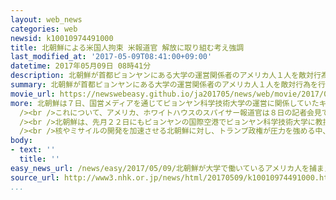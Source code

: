 ```yaml
---
layout: web_news
categories: web
newsid: k10010974491000
title: 北朝鮮による米国人拘束 米報道官 解放に取り組む考え強調
last_modified_at: '2017-05-09T08:41:00+09:00'
datetime: 2017年05月09日 08時41分
description: 北朝鮮が首都ピョンヤンにある大学の運営関係者のアメリカ人１人を敵対行為を行った疑いで新たに拘束したと発表したことについて、ホワイトハウスの報道官は「懸念している」として、解放に向け取り組む考えを強調しました。
summary: 北朝鮮が首都ピョンヤンにある大学の運営関係者のアメリカ人１人を敵対行為を行った疑いで新たに拘束したと発表したことについて、ホワイトハウスの報道官は「懸念している」として、解放に向け取り組む考えを強調しました。
movie_url: https://newswebeasy.github.io/ja201705/news/web/movie/2017/05/09/k10010974491000.mp4
more: 北朝鮮は７日、国営メディアを通じてピョンヤン科学技術大学の運営に関係していたキム・ハクソンという名前のアメリカ人を敵対行為を行った疑いで今月６日に拘束したと発表しました。<br
  /><br />これについて、アメリカ、ホワイトハウスのスパイサー報道官は８日の記者会見で「懸念している。解放を目指し北朝鮮にあるスウェーデン大使館や国務省を通じて取り組むつもりだ」と述べ、北朝鮮でアメリカの利益代表を務めるスウェーデン大使館などを通じ解放に向けて取り組む考えを強調しました。<br
  /><br />北朝鮮は、先月２２日にもピョンヤンの国際空港でピョンヤン科学技術大学に教授として招へいされていた韓国系アメリカ人１人を拘束したばかりで、北朝鮮でスパイ行為などを理由に拘束されているアメリカ人は４人となります。<br
  /><br />核やミサイルの開発を加速させる北朝鮮に対し、トランプ政権が圧力を強める中、北朝鮮はアメリカ人を拘束してトランプ政権に揺さぶりをかけるとともに、今後の取り引きに利用する狙いもあるものと見られます。
body:
- text: ''
  title: ''
easy_news_url: /news/easy/2017/05/09/北朝鮮が大学で働いているアメリカ人を捕まえる/
source_url: http://www3.nhk.or.jp/news/html/20170509/k10010974491000.html
...
```

